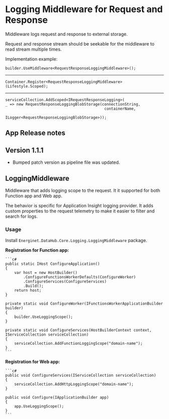 # Logging Middleware for Request and Response

Middleware logs request and response to external storage.

Request and response stream should be seekable for the middleware to read stream multiple times.

Implementation example:

    builder.UseMiddleware<RequestResponseLoggingMiddleware>();
---

    Container.Register<RequestResponseLoggingMiddleware>(Lifestyle.Scoped);
---

    serviceCollection.AddScoped<IRequestResponseLogging>(
    _ => new RequestResponseLoggingBlobStorage(connectionString,
                                                containerName,
                                                ILogger<RequestResponseLoggingBlobStorage>));

## App Release notes

## Version 1.1.1

- Bumped patch version as pipeline file was updated.

## LoggingMiddleware

Middleware that adds logging scope to the request. It it supported for both Function app and Web app.

The behavior is specific for Application Insight logging provider. It adds custom properties to the request telemetry to make it easier to filter and search for logs.

### Usage

Install `Energinet.DataHub.Core.Logging.LoggingMiddleware` package.

**Registration for Function app:**

    ```c#
    public static IHost ConfigureApplication()
    {
        var host = new HostBuilder()
            .ConfigureFunctionsWorkerDefaults(ConfigureWorker)
            .ConfigureServices(ConfigureServices)
            .Build();
        return host;
    }

    private static void ConfigureWorker(IFunctionsWorkerApplicationBuilder builder)
    {
        builder.UseLoggingScope();
    }

    private static void ConfigureServices(HostBuilderContext context, IServiceCollection serviceCollection)
    {
        serviceCollection.AddFunctionLoggingScope("domain-name");
    }
    ```

**Registration for Web app:**

    ```c#
    public void ConfigureServices(IServiceCollection serviceCollection)
    {
        serviceCollection.AddHttpLoggingScope("domain-name");
    }
    
    public void Configure(IApplicationBuilder app)
    {
        app.UseLoggingScope();
    }
    ```
